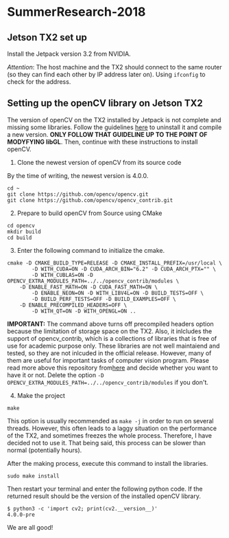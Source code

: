 # SummerResearch-2018

## Jetson TX2 set up

Install the Jetpack version 3.2 from NVIDIA.

*Attention*: The host machine and the TX2 should connect to the same router (so they can find each other by IP address later on). Using ```ifconfig``` to check for the address.

## Setting up the openCV library on Jetson TX2

The version of openCV on the TX2 installed by Jetpack is not complete and missing some libraries. Follow the guidelines [here](https://jkjung-avt.github.io/opencv3-on-tx2/) to uninstall it and compile a new version. **ONLY FOLLOW THAT GUIDELINE UP TO THE POINT OF MODYFYING libGL**. Then, continue with these instructions to install openCV.

1. Clone the newest version of openCV from its source code

By the time of writing, the newest version is 4.0.0.

```
cd ~
git clone https://github.com/opencv/opencv.git
git clone https://github.com/opencv/opencv_contrib.git
```

2. Prepare to build openCV from Source using CMake

```
cd opencv
mkdir build
cd build
```

3. Enter the following command to initialize the cmake.

```
cmake -D CMAKE_BUILD_TYPE=RELEASE -D CMAKE_INSTALL_PREFIX=/usr/local \
        -D WITH_CUDA=ON -D CUDA_ARCH_BIN="6.2" -D CUDA_ARCH_PTX="" \
        -D WITH_CUBLAS=ON -D OPENCV_EXTRA_MODULES_PATH=../../opencv_contrib/modules \
	-D ENABLE_FAST_MATH=ON -D CUDA_FAST_MATH=ON \
        -D ENABLE_NEON=ON -D WITH_LIBV4L=ON -D BUILD_TESTS=OFF \
        -D BUILD_PERF_TESTS=OFF -D BUILD_EXAMPLES=OFF \
	-D ENABLE_PRECOMPILED_HEADERS=OFF \
        -D WITH_QT=ON -D WITH_OPENGL=ON ..
```

**IMPORTANT:** The command above turns off precompiled headers option because the limitation of storage space on the TX2. Also, it inlcludes the support of opencv\_contrib, which is a collections of libraries that is free of use for academic purpose only. These libraries are not well maintaiend and tested, so they are not inlcuded in the official release. However, many of them are useful for important tasks of computer vision program. Please read more above this repository from[here](https://github.com/opencv/opencv_contrib) and decide whether you want to have it or not. Delete the option ```-D OPENCV_EXTRA_MODULES_PATH=../../opencv_contrib/modules``` if you don't.

4. Make the project

```
make
```

This option is usually recommended as ```make -j``` in order to run on several threads. However, this often leads to a laggy situation on the performance of the TX2, and sometimes freezes the whole process. Therefore, I have decided not to use it. That being said, this process can be slower than normal (potentially hours).

After the making process, execute this command to install the libraries.

```
sudo make install
```

Then restart your terminal and enter the following python code. If the returned result should be the version of the installed openCV library.

```
$ python3 -c 'import cv2; print(cv2.__version__)'
4.0.0-pre
```

We are all good!



